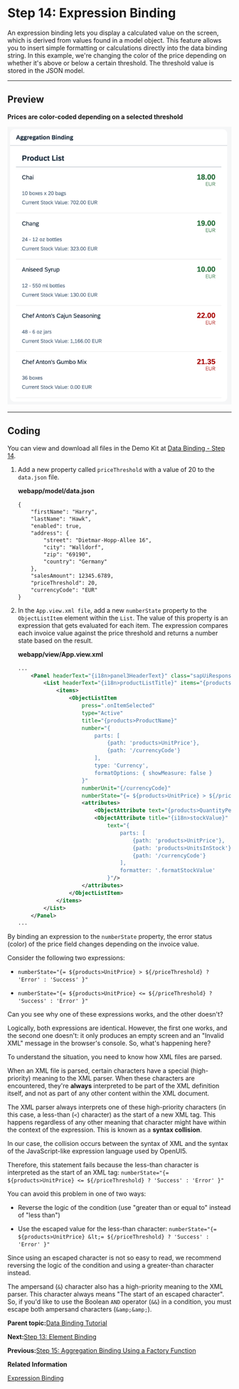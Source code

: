<!-- loio5cff8d1c3fb84c5db7a00f2daca125af -->

# Step 14: Expression Binding

An expression binding lets you display a calculated value on the screen, which is derived from values found in a model object. This feature allows you to insert simple formatting or calculations directly into the data binding string. In this example, we're changing the color of the price depending on whether it's above or below a certain threshold. The threshold value is stored in the JSON model.

***

## Preview

  
  
**Prices are color-coded depending on a selected threshold**

![The graphic has an explanatory text](images/loiob9fb758efb0a481cb88a412a0712972f_LowRes.png "Prices are color-coded depending on a selected threshold")

***

## Coding

You can view and download all files in the Demo Kit at [Data Binding - Step 14](https://ui5.sap.com/#/entity/sap.ui.core.tutorial.databinding/sample/sap.ui.core.tutorial.databinding.14).

1.  Add a new property called `priceThreshold` with a value of 20 to the `data.json` file.

    **webapp/model/data.json**

    ```
    {
    	"firstName": "Harry",
    	"lastName": "Hawk",
    	"enabled": true,
    	"address": {
    		"street": "Dietmar-Hopp-Allee 16",
    		"city": "Walldorf",
    		"zip": "69190",
    		"country": "Germany"
    	},
    	"salesAmount": 12345.6789,
    	"priceThreshold": 20,
    	"currencyCode": "EUR"
    }
    ```

2.  In the `App.view.xml file`, add a new `numberState` property to the `ObjectListItem` element within the `List`. The value of this property is an expression that gets evaluated for each item. The expression compares each invoice value against the price threshold and returns a number state based on the result.

    **webapp/view/App.view.xml**

    ```xml
    ...
    	<Panel headerText="{i18n>panel3HeaderText}" class="sapUiResponsiveMargin" width="auto">
    		<List headerText="{i18n>productListTitle}" items="{products>/Products}">
    			<items>
    				<ObjectListItem
    					press=".onItemSelected"
    					type="Active"
    					title="{products>ProductName}"
    					number="{
    						parts: [
    							{path: 'products>UnitPrice'},
    							{path: '/currencyCode'}
    						],
    						type: 'Currency',
    						formatOptions: { showMeasure: false }
    					}"
    					numberUnit="{/currencyCode}"
    					numberState="{= ${products>UnitPrice} > ${/priceThreshold} ? 'Error' : 'Success' }">
    					<attributes>
    						<ObjectAttribute text="{products>QuantityPerUnit}"/>
    						<ObjectAttribute title="{i18n>stockValue}"
    							text="{
    								parts: [
    									{path: 'products>UnitPrice'},
    									{path: 'products>UnitsInStock'},
    									{path: '/currencyCode'}
    								],
    								formatter: '.formatStockValue'
    							}"/>
    					</attributes>
    				</ObjectListItem>
    			</items>
    		</List>
    	</Panel>
    ...
    ```


By binding an expression to the `numberState` property, the error status \(color\) of the price field changes depending on the invoice value.

Consider the following two expressions:

-   `numberState="{= ${products>UnitPrice} > ${/priceThreshold} ? 'Error' : 'Success' }"`

-   `numberState="{= ${products>UnitPrice} <= ${/priceThreshold} ? 'Success' : 'Error' }"`


Can you see why one of these expressions works, and the other doesn't?

Logically, both expressions are identical. However, the first one works, and the second one doesn't: it only produces an empty screen and an "Invalid XML" message in the browser's console. So, what's happening here?

To understand the situation, you need to know how XML files are parsed.

When an XML file is parsed, certain characters have a special \(high-priority\) meaning to the XML parser. When these characters are encountered, they're **always** interpreted to be part of the XML definition itself, and not as part of any other content within the XML document.

The XML parser always interprets one of these high-priority characters \(in this case, a less-than \(`<`\) character\) as the start of a new XML tag. This happens regardless of any other meaning that character might have within the context of the expression. This is known as a **syntax collision**.

In our case, the collision occurs between the syntax of XML and the syntax of the JavaScript-like expression language used by OpenUI5.

Therefore, this statement fails because the less-than character is interpreted as the start of an XML tag: `numberState="{= ${products>UnitPrice} <= ${/priceThreshold} ? 'Success' : 'Error' }"`

You can avoid this problem in one of two ways:

-   Reverse the logic of the condition \(use "greater than or equal to" instead of "less than"\)

-   Use the escaped value for the less-than character: `numberState="{= ${products>UnitPrice} &lt;= ${/priceThreshold} ? 'Success' : 'Error' }"` 


Since using an escaped character is not so easy to read, we recommend reversing the logic of the condition and using a greater-than character instead.

The ampersand \(`&`\) character also has a high-priority meaning to the XML parser. This character always means "The start of an escaped character". So, if you'd like to use the Boolean `AND` operator \(`&&`\) in a condition, you must escape both ampersand characters \(`&amp;&amp;`\).

**Parent topic:**[Data Binding Tutorial](data-binding-tutorial-e531093.md "In this tutorial, we explain the concepts of data binding in OpenUI5.")

**Next:**[Step 13: Element Binding](step-13-element-binding-6c7c5c2.md "Now, let's do something with that newly generated list. Typically, you use a list to allow selection of an item and then display the details of that item elsewhere. To accomplish this, we use a form with relatively bound controls and bind it to the selected entity via element binding.")

**Previous:**[Step 15: Aggregation Binding Using a Factory Function](step-15-aggregation-binding-using-a-factory-function-284a036.md "Instead of using a single hard-coded template control, we now opt for a factory function to generate different controls based on the data received at runtime. This approach is much more flexible and allows for the display of complex or heterogeneous data.")

**Related Information**  


[Expression Binding](../04_Essentials/expression-binding-daf6852.md "Expression binding is an enhancement of the OpenUI5 binding syntax, which allows for providing expressions instead of custom formatter functions.")

